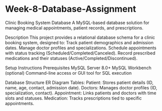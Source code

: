 # Week-8-Database-Assignment


Clinic Booking System Database
A MySQL-based database solution for managing medical appointments, patient records, and prescriptions.

Description
This project provides a relational database schema for a clinic booking system, designed to:
Track patient demographics and admission dates.
Manage doctor profiles and specializations.
Schedule appointments with status tracking (Scheduled/Completed/Canceled).
Record prescribed medications and their statuses (Active/Completed/Discontinued).

Setup Instructions
Prerequisites
MySQL Server 8.0+
MySQL Workbench (optional)
Command-line access or GUI tool for SQL execution

Database Structure
ER Diagram
Tables:
Patient: Stores patient details (ID, name, age, contact, admission date).
Doctors: Manages doctor profiles (ID, specialization, contact).
Appointment: Links patients and doctors with time slots and statuses.
Medication: Tracks prescriptions tied to specific appointments.
